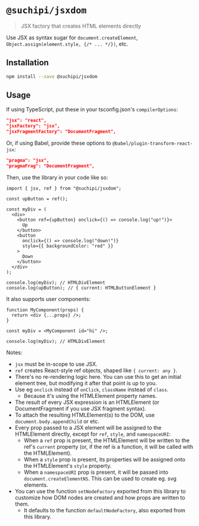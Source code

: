 # `@suchipi/jsxdom`

> JSX factory that creates HTML elements directly

Use JSX as syntax sugar for `document.createElement`, `Object.assign(element.style, {/* ... */})`, etc.

## Installation

```sh
npm install --save @suchipi/jsxdom
```

## Usage

If using TypeScript, put these in your tsconfig.json's `compilerOptions`:

```json
"jsx": "react",
"jsxFactory": "jsx",
"jsxFragmentFactory": "DocumentFragment",
```

Or, if using Babel, provide these options to `@babel/plugin-transform-react-jsx`:

```json
"pragma": "jsx",
"pragmaFrag": "DocumentFragment",
```

Then, use the library in your code like so:

```tsx
import { jsx, ref } from "@suchipi/jsxdom";

const upButton = ref();

const myDiv = (
  <div>
    <button ref={upButton} onclick={() => console.log("up!")}>
      Up
    </button>
    <button
      onclick={() => console.log("down!")}
      style={{ backgroundColor: "red" }}
    >
      Down
    </button>
  </div>
);

console.log(myDiv); // HTMLDivElement
console.log(upButton); // { current: HTMLButtonElement }
```

It also supports user components:

```tsx
function MyComponent(props) {
  return <div {...props} />;
}

const myDiv = <MyComponent id="hi" />;

console.log(myDiv); // HTMLDivElement
```

Notes:

- `jsx` must be in-scope to use JSX.
- `ref` creates React-style ref objects, shaped like `{ current: any }`.
- There's no re-rendering logic here. You can use this to get an initial element tree, but modifying it after that point is up to you.
- Use eg `onclick` instead of `onClick`, `className` instead of `class`.
  - Because it's using the HTMLElement property names.
- The result of every JSX expression is an HTMLElement (or DocumentFragment if you use JSX fragment syntax).
- To attach the resulting HTMLElement(s) to the DOM, use `document.body.appendChild` or etc.
- Every prop passed to a JSX element will be assigned to the HTMLElement directly, except for `ref`, `style`, and `namespaceURI`:
  - When a `ref` prop is present, the HTMLElement will be written to the ref's `current` property (or, if the ref is a function, it will be called with the HTMLElement).
  - When a `style` prop is present, its properties will be assigned onto the HTMLElement's `style` property.
  - When a `namespaceURI` prop is present, it will be passed into `document.createElementNS`. This can be used to create eg. svg elements.
- You can use the function `setNodeFactory` exported from this library to customize how DOM nodes are created and how props are written to them.
  - It defaults to the function `defaultNodeFactory`, also exported from this library.
